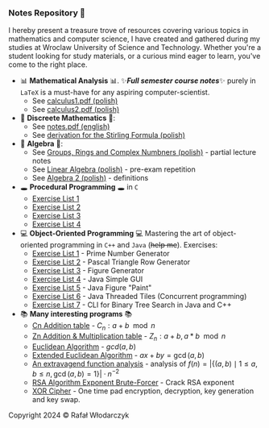 ### Notes Repository 🚀
I hereby present a treasure trove of resources covering various topics in mathematics and computer science, I have created and gathered during my studies at Wroclaw University of Science and Technology. Whether you're a student looking for study materials, or a curious mind eager to learn, you've come to the right place.

- 📊 **Mathematical Analysis** 📊. ✨***Full semester course notes***✨ purely in `LaTeX` is a must-have for any aspiring computer-scientist. 
    - See [calculus1.pdf (polish)](https://github.com/Rafisto/uni/raw/master/analiza1/calculus.pdf)
    - See [calculus2.pdf (polish)](https://github.com/Rafisto/uni/raw/master/analiza2/calculus2.pdf)
- 🥶 **Discreete Mathematics** 🥶:
    - See [notes.pdf (english)](https://github.com/Rafisto/uni/blob/master/dyskretna/notes.pdf)
    - See [derivation for the Stirling Formula (polish)](https://github.com/Rafisto/uni/blob/master/dyskretna/wzor-stirlinga.pdf)
- 🤔 **Algebra** 🤔:
    - See [Groups, Rings and Complex Numbners (polish)](https://github.com/Rafisto/uni/blob/master/algebra/wyklad.pdf) - partial lecture notes
    - See [Linear Algebra (polish)](https://github.com/Rafisto/uni/blob/master/algebra/kolokwium-2-tematy.md) - pre-exam repetition
    - See [Algebra 2 (polish)](https://github.com/Rafisto/uni/blob/master/algebra2/notes.md) - definitions
- 🕳 **Procedural Programming** 🕳 in `C`
    - [Exercise List 1](https://github.com/Rafisto/uni/tree/master/wip/lab1/)
    - [Exercise List 2](https://github.com/Rafisto/uni/tree/master/wip/lab2/)
    - [Exercise List 3](https://github.com/Rafisto/uni/tree/master/wip/lab3/)
    - [Exercise List 4](https://github.com/Rafisto/uni/tree/master/wip/lab4/)
- 💻 **Object-Oriented Programming** 💻
    Mastering the art of object-oriented programming in `C++` and `Java` (~~help me~~). Exercises:
    - [Exercise List 1](https://github.com/Rafisto/uni/tree/master/oop/lab1/) - Prime Number Generator
    - [Exercise List 2](https://github.com/Rafisto/uni/tree/master/oop/lab2/) - Pascal Triangle Row Generator
    - [Exercise List 3](https://github.com/Rafisto/uni/tree/master/oop/lab3/) - Figure Generator
    - [Exercise List 4](https://github.com/Rafisto/uni/tree/master/oop/lab4/) - Java Simple GUI
    - [Exercise List 5](https://github.com/Rafisto/uni/tree/master/oop/lab5/) - Java Figure "Paint"
    - [Exercise List 6](https://github.com/Rafisto/uni/tree/master/oop/lab6/) - Java Threaded Tiles (Concurrent programming)
    - [Exercise List 7](https://github.com/Rafisto/uni/tree/master/oop/lab7/) - CLI for Binary Tree Search in Java and C++ 
- 📚 **Many interesting programs** 📚
    - [Cn Addition table](https://github.com/Rafisto/uni/blob/master/algebra/programy/zadanie24-c.py) - $C_n: a + b \mod n$
    - [Zn Addition & Multiplication table](https://github.com/Rafisto/uni/blob/master/algebra/programy/zadanie24.py) - $Z_n: a + b, a * b \mod n$
    - [Euclidean Algorithm](https://github.com/Rafisto/uni/blob/master/algebra/programy/zadanie39.py) - $gcd(a, b)$
    - [Extended Euclidean Algorithm](https://github.com/Rafisto/uni/blob/master/algebra/programy/zadanie40.py) - $ax + by = \gcd(a, b)$
    - [An extravagend function analysis](https://github.com/Rafisto/uni/blob/master/algebra/programy/zadanie49.py) - analysis of $f(n)=\left|\{(a,b) \mid 1 \leq a,b \leq n, \gcd(a,b)=1\}\right| \cdot n^{-2}$
    - [RSA Algorithm Exponent Brute-Forcer](https://github.com/Rafisto/uni/blob/master/algebra2/rsa34.py) - Crack RSA exponent
    - [XOR Cipher](https://github.com/Rafisto/uni/blob/master/logika/programy/xorcipher.py) - One time pad encryption, decryption, key generation and key swap.

Copyright 2024 © Rafał Włodarczyk
